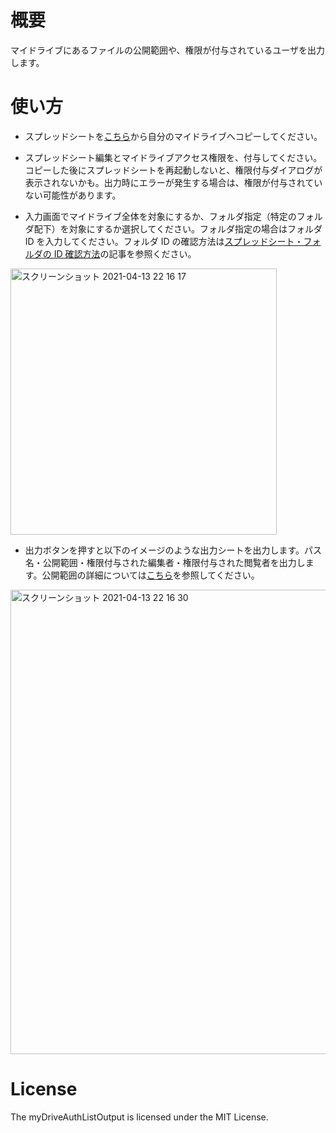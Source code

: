 # 概要

マイドライブにあるファイルの公開範囲や、権限が付与されているユーザを出力します。

# 使い方

- スプレッドシートを[こちら](https://docs.google.com/spreadsheets/d/1DRklcMLhFbQqzpL-p_H6Ln9UQTfH4eFiaL6xPFwmyZ4/edit#gid=0)から自分のマイドライブへコピーしてください。

- スプレッドシート編集とマイドライブアクセス権限を、付与してください。コピーした後にスプレッドシートを再起動しないと、権限付与ダイアログが表示されないかも。出力時にエラーが発生する場合は、権限が付与されていない可能性があります。

- 入力画面でマイドライブ全体を対象にするか、フォルダ指定（特定のフォルダ配下）を対象にするか選択してください。フォルダ指定の場合はフォルダ ID を入力してください。フォルダ ID の確認方法は[スプレッドシート・フォルダの ID 確認方法](http://amehal.blogspot.com/2015/10/id.html)の記事を参照ください。
<img width="426" alt="スクリーンショット 2021-04-13 22 16 17" src="https://user-images.githubusercontent.com/33390784/114559268-82ece700-9ca6-11eb-83df-4cf213277994.png">


- 出力ボタンを押すと以下のイメージのような出力シートを出力します。パス名・公開範囲・権限付与された編集者・権限付与された閲覧者を出力します。公開範囲の詳細については[こちら](https://developers.google.com/apps-script/reference/drive/access)を参照してください。
<img width="743" alt="スクリーンショット 2021-04-13 22 16 30" src="https://user-images.githubusercontent.com/33390784/114559284-87190480-9ca6-11eb-9fd9-b9c42ca519ea.png">


# License

The myDriveAuthListOutput is licensed under the MIT License.
